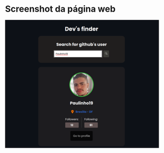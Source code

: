 <h1>Screenshot da página web</h1>

<div align="center">
  <img alt="screenshot da aplicação" src="./src/dev.png" width=670/>
</div>
